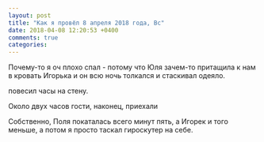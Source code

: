 ```yaml
---
layout: post
title: "Как я провёл 8 апреля 2018 года, Вс"
date: 2018-04-08 12:20:53 +0400
comments: true
categories: 
---
```

Почему-то я оч плохо спал - потому что Юля зачем-то притащила к нам в кровать Игорька и он всю ночь толкался и стаскивал одеяло.

повесил часы на стену. 

Около двух часов гости, наконец, приехали


Собственно, Поля покаталась всего минут пять, а Игорек и того меньше, а потом я просто таскал гироскутер на себе.